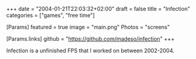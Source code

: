 +++
date = "2004-01-21T22:03:32+02:00"
draft = false
title = "Infection"
categories = ["games", "free time"]

[Params]
featured = true
image = "main.png"
Photos = "screens"

[Params.links]
github = "https://github.com/madeso/infection"
+++

Infection is a unfinished FPS that I worked on between 2002-2004.
